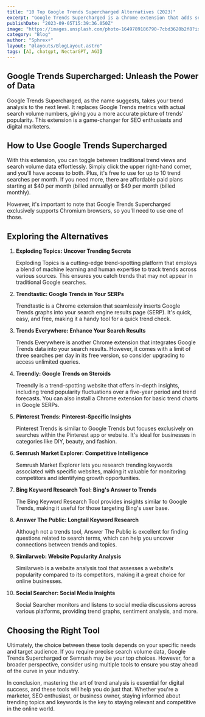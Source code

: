 ```yaml
---
title: "10 Top Google Trends Supercharged Alternatives (2023)"
excerpt: "Google Trends Supercharged is a Chrome extension that adds search volume data to Google Trends graphs"
publishDate: "2023-09-05T15:39:36.050Z"
image: "https://images.unsplash.com/photo-1649789186790-7cbd3620b2f8?ixlib=rb-4.0.3&ixid=M3wxMjA3fDB8MHxwaG90by1wYWdlfHx8fGVufDB8fHx8fA%3D%3D&auto=format&fit=crop&w=1470&q=80"
category: "Blog"
author: "Sphrex+"
layout: "@layouts/BlogLayout.astro"
tags: [AI, chatgpt, NectarGPT, AGI]
---
```


<h2 id="google-trends-supercharged-unleash-the-power-of-data-h1-">Google Trends Supercharged: Unleash the Power of Data </h2>
<p>Google Trends Supercharged, as the name suggests, takes your trend analysis to the next level. It replaces Google Trends metrics with actual search volume numbers, giving you a more accurate picture of trends&#39; popularity. This extension is a game-changer for SEO enthusiasts and digital marketers.</p>
<h2 id="how-to-use-google-trends-supercharged-h2-">How to Use Google Trends Supercharged </h2>
<p>With this extension, you can toggle between traditional trend views and search volume data effortlessly. Simply click the upper right-hand corner, and you&#39;ll have access to both. Plus, it&#39;s free to use for up to 10 trend searches per month. If you need more, there are affordable paid plans starting at $40 per month (billed annually) or $49 per month (billed monthly).</p>
<p>However, it&#39;s important to note that Google Trends Supercharged exclusively supports Chromium browsers, so you&#39;ll need to use one of those.</p>
<h2 id="exploring-the-alternatives-h2-">Exploring the Alternatives </h2>
<ol>
<li><p><strong>Exploding Topics: Uncover Trending Secrets</strong> </p>
<p>Exploding Topics is a cutting-edge trend-spotting platform that employs a blend of machine learning and human expertise to track trends across various sources. This ensures you catch trends that may not appear in traditional Google searches.</p>
</li>
<li><p><strong>Trendtastic: Google Trends in Your SERPs</strong> </p>
<p>Trendtastic is a Chrome extension that seamlessly inserts Google Trends graphs into your search engine results page (SERP). It&#39;s quick, easy, and free, making it a handy tool for a quick trend check.</p>
</li>
<li><p><strong>Trends Everywhere: Enhance Your Search Results</strong> </p>
<p>Trends Everywhere is another Chrome extension that integrates Google Trends data into your search results. However, it comes with a limit of three searches per day in its free version, so consider upgrading to access unlimited queries.</p>
</li>
<li><p><strong>Treendly: Google Trends on Steroids</strong> </p>
<p>Treendly is a trend-spotting website that offers in-depth insights, including trend popularity fluctuations over a five-year period and trend forecasts. You can also install a Chrome extension for basic trend charts in Google SERPs.</p>
</li>
<li><p><strong>Pinterest Trends: Pinterest-Specific Insights</strong> </p>
<p>Pinterest Trends is similar to Google Trends but focuses exclusively on searches within the Pinterest app or website. It&#39;s ideal for businesses in categories like DIY, beauty, and fashion.</p>
</li>
<li><p><strong>Semrush Market Explorer: Competitive Intelligence</strong> </p>
<p>Semrush Market Explorer lets you research trending keywords associated with specific websites, making it valuable for monitoring competitors and identifying growth opportunities.</p>
</li>
<li><p><strong>Bing Keyword Research Tool: Bing&#39;s Answer to Trends</strong> </p>
<p>The Bing Keyword Research Tool provides insights similar to Google Trends, making it useful for those targeting Bing&#39;s user base.</p>
</li>
<li><p><strong>Answer The Public: Longtail Keyword Research</strong> </p>
<p>Although not a trends tool, Answer The Public is excellent for finding questions related to search terms, which can help you uncover connections between trends and topics.</p>
</li>
<li><p><strong>Similarweb: Website Popularity Analysis</strong> </p>
<p>Similarweb is a website analysis tool that assesses a website&#39;s popularity compared to its competitors, making it a great choice for online businesses.</p>
</li>
<li><p><strong>Social Searcher: Social Media Insights</strong> </p>
<p>Social Searcher monitors and listens to social media discussions across various platforms, providing trend graphs, sentiment analysis, and more.</p>
</li>
</ol>
<h2 id="choosing-the-right-tool-h2-">Choosing the Right Tool </h2>
<p>Ultimately, the choice between these tools depends on your specific needs and target audience. If you require precise search volume data, Google Trends Supercharged or Semrush may be your top choices. However, for a broader perspective, consider using multiple tools to ensure you stay ahead of the curve in your industry.</p>
<p>In conclusion, mastering the art of trend analysis is essential for digital success, and these tools will help you do just that. Whether you&#39;re a marketer, SEO enthusiast, or business owner, staying informed about trending topics and keywords is the key to staying relevant and competitive in the online world.</p>